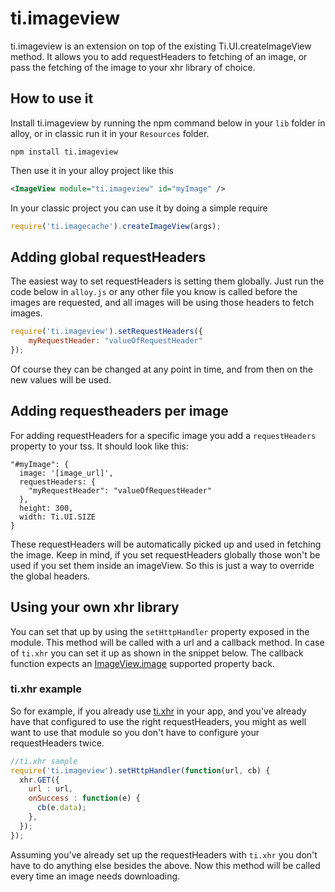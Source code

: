 # ti.imageview

ti.imageview is an extension on top of the existing Ti.UI.createImageView method. It allows you to add requestHeaders to fetching of an image, or pass the fetching of the image to your xhr library of choice. 

## How to use it
Install ti.imageview by running the npm command below in your `lib` folder in alloy, or in classic run it in your `Resources` folder.

```
npm install ti.imageview
```

Then use it in your alloy project like this

```xml
<ImageView module="ti.imageview" id="myImage" />
```

In your classic project you can use it by doing a simple require

```js
require('ti.imagecache').createImageView(args);
```

## Adding global requestHeaders
The easiest way to set requestHeaders is setting them globally. Just run the code below in `alloy.js` or any other file you know is called before the images are requested, and all images will be using those headers to fetch images. 

```js
require('ti.imageview').setRequestHeaders({
    myRequestHeader: "valueOfRequestHeader"
});
```

Of course they can be changed at any point in time, and from then on the new values will be used.

## Adding requestheaders per image

For adding requestHeaders for a specific image you add a `requestHeaders` property to your tss. It should look like this:

```
"#myImage": {
  image: '[image_url]',
  requestHeaders: {
    "myRequestHeader": "valueOfRequestHeader"
  },
  height: 300,
  width: Ti.UI.SIZE
}
```
These requestHeaders will be automatically picked up and used in fetching the image. Keep in mind, if you set requestHeaders globally those won't be used if you set them inside an imageView. So this is just a way to override the global headers.

## Using your own xhr library


You can set that up by using the `setHttpHandler` property exposed in the module. This method will be called with a url and a callback method. In case of `ti.xhr` you can set it up as shown in the snippet below. The callback function expects an [ImageView.image](https://docs.appcelerator.com/platform/latest/#!/api/Titanium.UI.ImageView-property-image) supported property back. 

### ti.xhr example

So for example, if you already use [ti.xhr](https://www.npmjs.com/package/ti.xhr) in your app, and you've already have that configured to use the right requestHeaders, you might as well want to use that module so you don't have to configure your requestHeaders twice.

```js
//ti.xhr sample
require('ti.imageview').setHttpHandler(function(url, cb) {
  xhr.GET({
    url : url,
    onSuccess : function(e) {
      cb(e.data);
    },
  });
});
```
Assuming you've already set up the requestHeaders with `ti.xhr` you don't have to do anything else besides the above. Now this method will be called every time an image needs downloading. 
